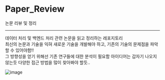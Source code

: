 # Paper_Review
논문 리뷰 및 정리

-----------

데이터 처리 및 백엔드 처리 관련 논문을 읽고 정리하는 레포지토리  
최신의 논문과 기술을 익혀 새로운 기술을 개발해야 하고, 기존의 기술의 문제점을 파악할 수 있어야함!!  
그 방향성을 얻기 위해선 기존 연구들에 대한 분석이 필요함
아이디어는 갑자기 나오지 않는듯 다양한 접근 방법을 많이 찾아봐야 할듯..

![image](https://user-images.githubusercontent.com/36401495/104328299-07588e00-552f-11eb-9f71-0ec43ef01f1b.png)

